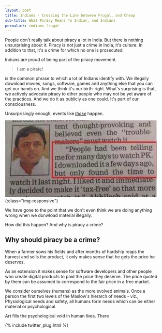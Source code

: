 ```yaml
---
layout: post
title: Indians - Crossing the Line between Frugal, and Cheap
sub-title: What Piracy Means To Indian, and Indians
permalink: indians-frugal
---
```


People don't really talk about piracy a lot in India. But there is nothing unsurprising about it. Piracy is not just a crime in India, it's culture. In addition to that, it's a crime for which no one is prosecuted.

Indians are proud of being part of the piracy movement.

> I am a pirate!

is the common phrase to which a lot of Indians identify with. We illegally download movies, songs, software, games and anything else that you can get our hands on. And we think it's our birth-right. What's surprising is that, we actively advocate piracy to other people who may not be yet aware of the practices. And we do it as publicly as one could. It's part of our consciousness.

<!--break-->

Unsurprisingly enough, events like [*these*](http://indianexpress.com/article/india/india-others/up-cm-akhilesh-yadav-invites-wrath-for-downloading-pk/) happen.

![Akhilesh Yadav (UP CM) accepts to downloading the movie PK ](/public/akhilesh.jpg){:class="img-responsive"}

We have gone to the point that we don't even think we are doing anything wrong when we donwload material illegally.

How did this happen? And why is piracy a crime?

## Why should piracy be a crime?

When a farmer sows his fields and after months of hardship reaps the harvest and sells the product, it only makes sense that he gets the price he deserves.

As an extension it makes sense for software developers and other people who create digital products to paid the price they deserve. The price quoted by them can be assumed to correspond to the fair price in a free market.

We consider ourselves (humans) as the more evolved animals. Once a person the first two levels of the Maslow's hierarch of needs - viz., Physiological needs and safety, all humans form needs which can be either material or psychological.

Art fills the psychological void in human lives. There

{% include twitter_plug.html %}
